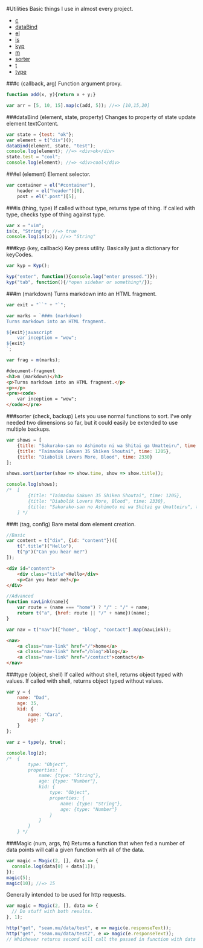 #Utilities
Basic things I use in almost every project.

* [c](#c-cb-a)
* [dataBind](#dataBind-element-state-property)
* [el](#el-element)
* [is](#is-thing-type)
* [kyp](#kyp-key-callback)
* [m](#m-markdown)
* [sorter](#sorter-check-backup)
* [t](#t-tag-config)
* [type](#type-object-shell)

###c (callback, arg)
Function argument proxy.

```javascript
function add(x, y){return x + y;}

var arr = [5, 10, 15].map(c(add, 5)); //=> [10,15,20]
```

###dataBind (element, state, property)
Changes to property of state update element textContent.

```javascript
var state = {test: "ok"};
var element = t("div")();
dataBind(element, state, "test");
console.log(element); //=> <div>ok</div>
state.test = "cool";
console.log(element); //=> <div>cool</div>
```

###el (element)
Element selector.

```javascript
var container = el("#container"),
    header = el("header")[0],
    post = el(".post")[5];
```

###is (thing, type)
If called without type, returns type of thing. If called with type, checks type of thing against type.

```javascript
var x = "vim";
is(x, "String"); //=> true
console.log(is(x)); //=> "String"
```

###kyp (key, callback)
Key press utility. Basically just a dictionary for keyCodes.

```javascript
var kyp = Kyp();

kyp("enter", function(){console.log("enter pressed.")});
kyp("tab", function(){/*open sidebar or something*/});
```

###m (markdown)
Turns markdown into an HTML fragment.

```javascript
var exit = "``" + "`";

var marks = `###m (markdown)
Turns markdown into an HTML fragment.

${exit}javascript
    var inception = "wow";
${exit}
`;

var frag = m(marks);
```

```html
#document-fragment
<h3>m (markdown)</h3>
<p>Turns markdown into an HTML fragment.</p>
<p></p>
<pre><code>
    var inception = "wow";
</code></pre>
```

###sorter (check, backup)
Lets you use normal functions to sort. I've only needed two dimensions so far, but it could easily be extended to use multiple backups.

```javascript
var shows = [
    {title: "Sakurako-san no Ashimoto ni wa Shitai ga Umatteiru", time: 2330},
    {title: "Taimadou Gakuen 35 Shiken Shoutai", time: 1205},
    {title: "Diabolik Lovers More, Blood", time: 2330}
];

shows.sort(sorter(show => show.time, show => show.title));

console.log(shows);
/*  [
        {title: "Taimadou Gakuen 35 Shiken Shoutai", time: 1205},
        {title: "Diabolik Lovers More, Blood", time: 2330},
        {title: "Sakurako-san no Ashimoto ni wa Shitai ga Umatteiru", time: 2330},
    ] */

```

###t (tag, config)
Bare metal dom element creation.

```javascript
//Basic
var content = t("div", {id: "content"})([
    t(".title")("Hello"),
    t("p")("Can you hear me?")
]);
```
```html
<div id="content">
    <div class="title">Hello</div>
    <p>Can you hear me?</p>
</div>
```
```javascript
//Advanced
function navLink(name){
    var route = (name === "home") ? "/" : "/" + name;
    return t("a", {href: route || "/" + name})(name);
}

var nav = t("nav")(["home", "blog", "contact"].map(navLink));
```
```html
<nav>
    <a class="nav-link" href="/">home</a>
    <a class="nav-link" href="/blog">blog</a>
    <a class="nav-link" href="/contact">contact</a>
</nav>
```

###type (object, shell)
If called without shell, returns object typed with values. If called with shell, returns object typed without values.

```javascript
var y = {
    name: "Dad",
    age: 35,
    kid: {
        name: "Cara",
        age: 7
    }
};

var z = type(y, true);

console.log(z);
/*  {
        type: "Object",
        properties: {
            name: {type: "String"},
            age: {type: "Number"},
            kid: {
                type: "Object",
                properties: {
                    name: {type: "String"},
                    age: {type: "Number"}
                }
            }
        }
    } */
```

###Magic (num, args, fn)
Returns a function that when fed a number of data points will call a given function with all of the data.

```javascript
var magic = Magic(2, [], data => {
  console.log(data[0] + data[1]);
});
magic(5);
magic(10); //=> 15
```

Generally intended to be used for http requests.

```javascript
var magic = Magic(2, [], data => {
  // Do stuff with both results.
}, 1);

http("get", "sean.mu/data/test", e => magic(e.responseText));
http("get", "sean.mu/data/test2", e => magic(e.responseText));
// Whichever returns second will call the passed in function with data as an array.
```
